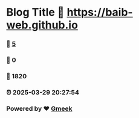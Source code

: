 # Blog Title :link: https://baib-web.github.io 
### :page_facing_up: [5](https://baib-web.github.io/tag.html) 
### :speech_balloon: 0 
### :hibiscus: 1820 
### :alarm_clock: 2025-03-29 20:27:54 
### Powered by :heart: [Gmeek](https://github.com/Meekdai/Gmeek)

